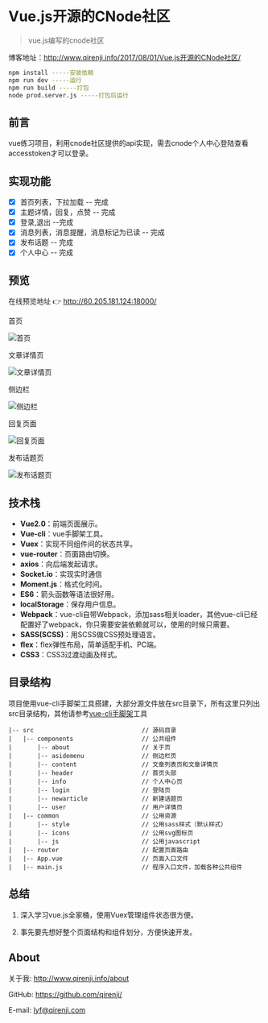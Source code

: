 # Vue.js开源的CNode社区

> vue.js编写的cnode社区

博客地址：http://www.qirenji.info/2017/08/01/Vue.js开源的CNode社区/

``` bash
npm install -----安装依赖
npm run dev -----运行
npm run build -----打包
node prod.server.js -----打包后运行
```

## 前言
vue练习项目，利用cnode社区提供的api实现，需去cnode个人中心登陆查看accesstoken才可以登录。

## 实现功能
- [x] 首页列表，下拉加载 -- 完成
- [x] 主题详情，回复，点赞 -- 完成
- [x] 登录,退出 --完成
- [x] 消息列表，消息提醒，消息标记为已读 -- 完成
- [x] 发布话题 -- 完成
- [x] 个人中心 -- 完成

## 预览
在线预览地址 👉 http://60.205.181.124:18000/

首页

![首页](/img/cnode-vue/page.png)

文章详情页

![文章详情页](/img/cnode-vue/pagelist.png)

侧边栏

![侧边栏](/img/cnode-vue/aside.png)

回复页面

![回复页面](/img/cnode-vue/replay.png)

发布话题页

![发布话题页](/img/cnode-vue/newartical.png)
## 技术栈
- **Vue2.0**：前端页面展示。
- **Vue-cli**：vue手脚架工具。
- **Vuex**：实现不同组件间的状态共享。
- **vue-router**：页面路由切换。
- **axios**：向后端发起请求。
- **Socket.io**：实现实时通信
- **Moment.js**：格式化时间。
- **ES6**：箭头函数等语法很好用。
- **localStorage**：保存用户信息。
- **Webpack**：vue-cli自带Webpack，添加sass相关loader，其他vue-cli已经配置好了webpack，你只需要安装依赖就可以，使用的时候只需要<style lang="scss"></style>。
- **SASS(SCSS)**：用SCSS做CSS预处理语言。
- **flex**：flex弹性布局，简单适配手机、PC端。
- **CSS3**：CSS3过渡动画及样式。

## 目录结构

项目使用vue-cli手脚架工具搭建，大部分源文件放在src目录下，所有这里只列出src目录结构，其他请参考[vue-cli手脚架](https://segmentfault.com/a/1190000007880723)工具
```
|-- src                              // 源码目录
|   |-- components                   // 公共组件
|       |-- about                    // 关于页
|       |-- asidemenu                // 侧边栏页
|       |-- content                  // 文章列表页和文章详情页 
|       |-- header                   // 首页头部
|       |-- info                     // 个人中心页
|       |-- login                    // 登陆页
|       |-- newarticle               // 新建话题页
|       |-- user                     // 用户详情页
|   |-- common                       // 公用资源
|       |-- style                    // 公用sass样式（默认样式）
|       |-- icons                    // 公用svg图标页
|       |-- js                       // 公用javascript
|   |-- router                       // 配置页面路由
|   |-- App.vue                      // 页面入口文件
|   |-- main.js                      // 程序入口文件，加载各种公共组件
```

## 总结

1. 深入学习vue.js全家桶，使用Vuex管理组件状态很方便。

2. 事先要先想好整个页面结构和组件划分，方便快速开发。


## About
关于我: http://www.qirenji.info/about

GitHub: https://github.com/qirenji/

E-mail: lyf@qirenji.com
